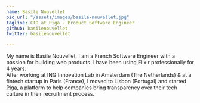 ```yaml
---
name: Basile Nouvellet
pic_url: "/assets/images/basile-nouvellet.jpg"
tagline: CTO at Piga - Product Software Engineer
github: basilenouvellet
twitter: basilenouvellet

---
```

My name is Basile Nouvellet, I am a French Software Engineer with a passion for building web products. I have been using Elixir professionally for 4 years.  
After working at ING Innovation Lab in Amsterdam (The Netherlands) & at a fintech startup in Paris (France), I moved to Lisbon (Portugal) and started [Piga](https://piga.io), a platform to help companies bring transparency over their tech culture in their recruitment process.